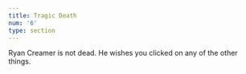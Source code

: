 ```yaml
---
title: Tragic Death
num: '6'
type: section
---
```

Ryan Creamer is not dead. He wishes you clicked on any of the other things.
